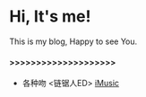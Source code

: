 Hi, It's me!
============

This is my blog, Happy to see You.

#### >>>>>>>>>>>>>>>>>>>>

* 各种吻 <链锯人ED> [iMusic](articles/all-kinds-of-kisses.md)
